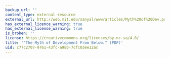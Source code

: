 ```yaml
---
backup_url: ''
content_type: external-resource
external_url: http://web.mit.edu/sanyal/www/articles/Myth%20of%20Dev.pdf
has_external_licence_warning: true
has_external_license_warning: true
is_broken: ''
license: https://creativecommons.org/licenses/by-nc-sa/4.0/
title: '"The Myth of Development From Below." (PDF)'
uid: c77c2707-9761-43fc-a98b-7cfc03ee12ac
---
```

